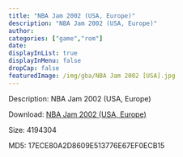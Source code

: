 ```yaml
---
title: "NBA Jam 2002 (USA, Europe)"
description: "NBA Jam 2002 (USA, Europe)"
author: 
categories: ["game","rom"]
date: 
displayInList: true
displayInMenu: false
dropCap: false
featuredImage: /img/gba/NBA Jam 2002 [USA].jpg
---
```


Description: NBA Jam 2002 (USA, Europe)

Download: <a style="text-decoration:underline;" href="https://mega.nz/#!rXQUnajR!bIPkxIA0agVtVNhneNZqne4cLWRPa8xvNZr4uHZYBC8" target = "_blank" rel = "nofollow" > NBA Jam 2002 (USA, Europe)</a>

Size: 4194304

MD5: 17ECE80A2D8609E513776E67EF0ECB15

